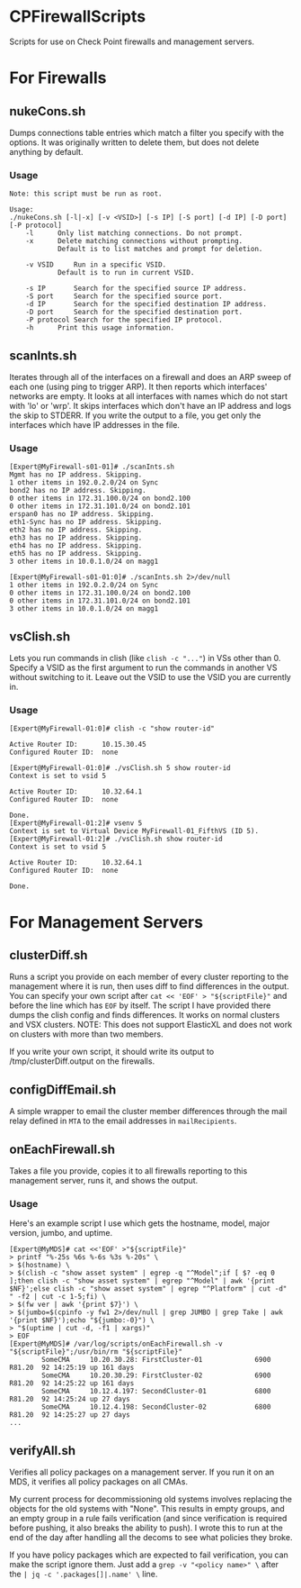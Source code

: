 # CPFirewallScripts
Scripts for use on Check Point firewalls and management servers.

# For Firewalls
## nukeCons.sh
Dumps connections table entries which match a filter you specify with
the options. It was originally written to delete them, but does not
delete anything by default.

### Usage
```[Expert@MyFirewall]# ./nukeCons.sh -h
Note: this script must be run as root.

Usage:
./nukeCons.sh [-l|-x] [-v <VSID>] [-s IP] [-S port] [-d IP] [-D port] [-P protocol]
	-l		Only list matching connections. Do not prompt.
	-x		Delete matching connections without prompting.
			Default is to list matches and prompt for deletion.

	-v VSID		Run in a specific VSID.
			Default is to run in current VSID.

	-s IP		Search for the specified source IP address.
	-S port		Search for the specified source port.
	-d IP		Search for the specified destination IP address.
	-D port		Search for the specified destination port.
	-P protocol	Search for the specified IP protocol.
	-h		Print this usage information.
```

## scanInts.sh
Iterates through all of the interfaces on a firewall and does an ARP
sweep of each one (using ping to trigger ARP). It then reports which
interfaces' networks are empty. It looks at all interfaces with names
which do not start with 'lo' or 'wrp'. It skips interfaces which don't
have an IP address and logs the skip to STDERR. If you write the output
to a file, you get only the interfaces which have IP addresses in the
file.

### Usage
```
[Expert@MyFirewall-s01-01]# ./scanInts.sh 
Mgmt has no IP address. Skipping.
1 other items in 192.0.2.0/24 on Sync
bond2 has no IP address. Skipping.
0 other items in 172.31.100.0/24 on bond2.100
0 other items in 172.31.101.0/24 on bond2.101
erspan0 has no IP address. Skipping.
eth1-Sync has no IP address. Skipping.
eth2 has no IP address. Skipping.
eth3 has no IP address. Skipping.
eth4 has no IP address. Skipping.
eth5 has no IP address. Skipping.
3 other items in 10.0.1.0/24 on magg1

[Expert@MyFirewall-s01-01:0]# ./scanInts.sh 2>/dev/null
1 other items in 192.0.2.0/24 on Sync
0 other items in 172.31.100.0/24 on bond2.100
0 other items in 172.31.101.0/24 on bond2.101
3 other items in 10.0.1.0/24 on magg1
```

## vsClish.sh
Lets you run commands in clish (like `clish -c "..."`) in VSs other
than 0. Specify a VSID as the first argument to run the commands in
another VS without switching to it. Leave out the VSID to use the VSID
you are currently in.

### Usage
```
[Expert@MyFirewall-01:0]# clish -c "show router-id"

Active Router ID:      10.15.30.45
Configured Router ID:  none

[Expert@MyFirewall-01:0]# ./vsClish.sh 5 show router-id
Context is set to vsid 5

Active Router ID:      10.32.64.1
Configured Router ID:  none

Done.                                                        
[Expert@MyFirewall-01:2]# vsenv 5
Context is set to Virtual Device MyFirewall-01_FifthVS (ID 5).
[Expert@MyFirewall-01:2]# ./vsClish.sh show router-id
Context is set to vsid 5

Active Router ID:      10.32.64.1
Configured Router ID:  none

Done.                                                        
```

# For Management Servers
## clusterDiff.sh
Runs a script you provide on each member of every cluster reporting to
the management where it is run, then uses diff to find differences in
the output. You can specify your own script after `cat << 'EOF' > "${scriptFile}"`
and before the line which has `EOF` by itself. The script I have
provided there dumps the clish config and finds differences. It works on
normal clusters and VSX clusters. NOTE: This does not support ElasticXL
and does not work on clusters with more than two members.

If you write your own script, it should write its output to
/tmp/clusterDiff.output on the firewalls.

## configDiffEmail.sh
A simple wrapper to email the cluster member differences through the
mail relay defined in `MTA` to the email addresses in `mailRecipients`.

## onEachFirewall.sh
Takes a file you provide, copies it to all firewalls reporting to this
management server, runs it, and shows the output.

### Usage
Here's an example script I use which gets the hostname, model, major version, jumbo, and uptime.
```
[Expert@MyMDS]# cat <<'EOF' >"${scriptFile}"
> printf "%-25s %6s %-6s %3s %-20s" \
> $(hostname) \
> $(clish -c "show asset system" | egrep -q "^Model";if [ $? -eq 0 ];then clish -c "show asset system" | egrep "^Model" | awk '{print $NF}';else clish -c "show asset system" | egrep "^Platform" | cut -d" " -f2 | cut -c 1-5;fi) \
> $(fw ver | awk '{print $7}') \
> $(jumbo=$(cpinfo -y fw1 2>/dev/null | grep JUMBO | grep Take | awk '{print $NF}');echo "${jumbo:-0}") \
> "$(uptime | cut -d, -f1 | xargs)"
> EOF
[Expert@MyMDS]# /var/log/scripts/onEachFirewall.sh -v "${scriptFile}";/usr/bin/rm "${scriptFile}"
        SomeCMA     10.20.30.28: FirstCluster-01             6900 R81.20  92 14:25:19 up 161 days
        SomeCMA     10.20.30.29: FirstCluster-02             6900 R81.20  92 14:25:22 up 161 days
        SomeCMA     10.12.4.197: SecondCluster-01            6800 R81.20  92 14:25:24 up 27 days 
        SomeCMA     10.12.4.198: SecondCluster-02            6800 R81.20  92 14:25:27 up 27 days 
...
```

## verifyAll.sh
Verifies all policy packages on a management server. If you run it on an
MDS, it verifies all policy packages on all CMAs.

My current process for decommissioning old systems involves replacing
the objects for the old systems with "None". This results in empty
groups, and an empty group in a rule fails verification (and since
verification is required before pushing, it also breaks the ability to
push). I wrote this to run at the end of the day after handling all the
decoms to see what policies they broke.

If you have policy packages which are expected to fail verification, you
can make the script ignore them. Just add a `grep -v "<policy name>" \`
after the `| jq -c '.packages[]|.name' \` line.